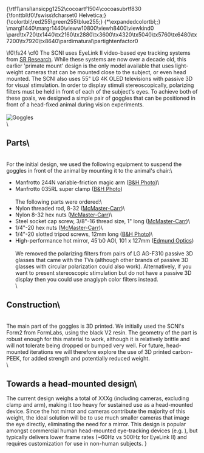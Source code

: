 {\rtf1\ansi\ansicpg1252\cocoartf1504\cocoasubrtf830
{\fonttbl\f0\fswiss\fcharset0 Helvetica;}
{\colortbl;\red255\green255\blue255;}
{\*\expandedcolortbl;;}
\margl1440\margr1440\vieww10800\viewh8400\viewkind0
\pard\tx720\tx1440\tx2160\tx2880\tx3600\tx4320\tx5040\tx5760\tx6480\tx7200\tx7920\tx8640\pardirnatural\partightenfactor0

\f0\fs24 \cf0 The SCNI uses EyeLink II video-based eye tracking systems from [SR Research](http://www.sr-research.com/EL_II.html). While these systems are now over a decade old, this earlier 'primate mount' design is the only model available that uses light-weight cameras that can be mounted close to the subject, or even head mounted. The SCNI also uses 55" LG 4K OLED televisions with passive 3D for visual stimulation. In order to display stimuli stereoscopically, polarizing filters must be held in front of each of the subject's eyes. To achieve both of these goals, we designed a simple pair of goggles that can be positioned in front of a head-fixed animal during vision experiments.\
\
![Goggles](https://user-images.githubusercontent.com/7523776/31058012-c1d97f7c-a6ba-11e7-82cc-edae84d1ec9e.jpg)\
\
## Parts\
\
For the initial design, we used the following equipment to suspend the goggles in front of the animal by mounting it to the animal's chair:\
* Manfrotto 244N variable-friction magic arm ([B&H Photo](https://www.bhphotovideo.com/c/product/325444-REG/Manfrotto_244N_244N_Variable_Friction_Magic.html))\
* Manfrotto 035RL super clamp ([B&H Photo](https://www.bhphotovideo.com/c/product/546356-REG/Manfrotto_035RL_035RL_Super_Clamp_with.html))\
\
The following parts were ordered:\
* Nylon threaded rod, 8-32 ([McMaster-Carr](https://www.mcmaster.com/#standard-threaded-rods/=19kw5yo))\
* Nylon 8-32 hex nuts ([McMaster-Carr](https://www.mcmaster.com/#94812a400/=18o12ll))\
* Steel socket cap screw, 3/8"-16 thread size, 1" long ([McMaster-Carr](https://www.mcmaster.com/#92196a624/=19c8gb5))\
* 1/4"-20 hex nuts ([McMaster-Carr](https://www.mcmaster.com/#92673a113/=19kwa98))\
* 1/4"-20 slotted tripod screws, 12mm long ([B&H Photo](https://www.bhphotovideo.com/c/product/1049142-REG/desmond_5_sach14_knurled_1_4_20_slotted_screws.html))\
* High-performance hot mirror, 45\'b0 AOI, 101 x 127mm ([Edmund Optics](https://www.edmundoptics.com/optics/optical-mirrors/hot-cold-mirrors/45deg-aoi-101-x-127mm-hot-mirror/))\
\
We removed the polarizing filters from pairs of LG AG-F310 passive 3D glasses that came with the TVs (although other brands of passive 3D glasses with circular polarization could also work). Alternatively, if you want to present stereoscopic stimulation but do not have a passive 3D display then you could use anaglyph color filters instead.\
\
## Construction\
\
The main part of the goggles is 3D printed. We initially used the SCNI's Form2 from FormLabs, using the black V2 resin. The geometry of the part is robust enough for this material to work, although it is relatively brittle and will not tolerate being dropped or bumped very well. For future, head-mounted iterations we will therefore explore the use of 3D printed carbon-PEEK, for added strength and potentially reduced weight.\
\
## Towards a head-mounted design\
The current design weighs a total of XXXg (including cameras, excluding clamp and arm), making it too heavy for sustained use as a head-mounted device. Since the hot mirror and cameras contribute the majority of this weight, the ideal solution will be to use much smaller cameras that image the eye directly, eliminating the need for a mirror. This design is popular amongst commercial human head-mounted eye-tracking devices (e.g. ), but typically delivers lower frame rates (~60Hz vs 500Hz for EyeLink II) and requires customization for use in non-human subjects. }